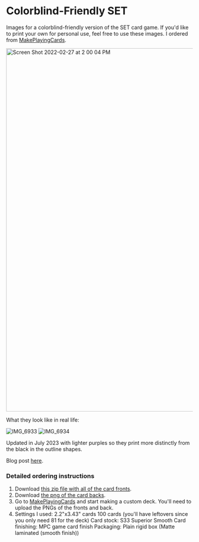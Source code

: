 # Colorblind-Friendly SET

Images for a colorblind-friendly version of the SET card game. If you'd like to print your own for personal use, feel free to use these images. I ordered from [MakePlayingCards](https://www.makeplayingcards.com).


<img width="980" alt="Screen Shot 2022-02-27 at 2 00 04 PM" src="https://user-images.githubusercontent.com/11564650/155901712-07f8732a-73ee-4767-a8ed-1d4707c59ab8.png">

What they look like in real life:

![IMG_6933](https://user-images.githubusercontent.com/11564650/157998964-6734a692-d371-4b24-8220-6decce015aba.jpg)
![IMG_6934](https://user-images.githubusercontent.com/11564650/157998969-3326ec8a-4a49-4d92-a9ac-69fd041f4fe4.jpg)

Updated in July 2023 with lighter purples so they print more distinctly from the black in the outline shapes.

Blog post [here](https://naomiajacobs.com/Colorblind-Friendly-SET/).

### Detailed ordering instructions
1. Download [this zip file with all of the card fronts](card_fronts/ColorblindFriendlySETFronts.zip).
2. Download [the png of the card backs](back.png).
3. Go to [MakePlayingCards](https://www.makeplayingcards.com) and start making a custom deck. You'll need to upload the PNGs of the fronts and back.
4. Settings I used: 
  2.2"x3.43" cards
  100 cards (you'll have leftovers since you only need 81 for the deck)
  Card stock: S33 Superior Smooth 
  Card finishing: MPC game card finish
  Packaging: Plain rigid box (Matte laminated (smooth finish))
